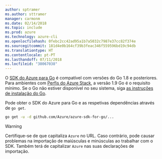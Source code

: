 ```yaml
---
author: sptramer
ms.author: sttramer
manager: carmonm
ms.date: 02/14/2018
ms.topic: include
ms.prod: azure
ms.technology: azure-cli
ms.openlocfilehash: 0febc2cc42ad95a1b7a5032c7987e37cc82f374e
ms.sourcegitcommit: 181d4e0b164cf39b3feac346f559596bd19c94db
ms.translationtype: HT
ms.contentlocale: pt-PT
ms.lasthandoff: 07/11/2018
ms.locfileid: "38067038"
---
```

O [SDK do Azure para Go](https://github.com/Azure/azure-sdk-for-go) é compatível com versões do Go 1.8 e posteriores. Para ambientes com [Perfis do Azure Stack](https://docs.microsoft.com/azure/azure-stack/azure-stack-version-profiles), a versão 1.9 Go é o requisito mínimo.
Se o Go não estiver disponível no seu sistema, siga [as instruções de instalação do Go](https://golang.org/doc/install).

Pode obter o SDK do Azure para Go e as respetivas dependências através de `go get`.

```bash
go get -u -d github.com/Azure/azure-sdk-for-go/...
```

> [!WARNING]
> Certifique-se de que capitaliza `Azure` no URL. Caso contrário, pode causar problemas na importação de maiúsculas e minúsculas ao trabalhar com o SDK. Também terá de capitalizar `Azure` nas suas declarações de importação.

